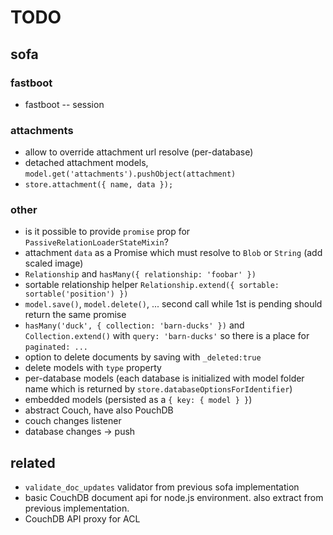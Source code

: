# TODO

## sofa

### fastboot

* fastboot -- session

### attachments

* allow to override attachment url resolve (per-database)
* detached attachment models, `model.get('attachments').pushObject(attachment)`
* `store.attachment({ name, data });`

### other

* is it possible to provide `promise` prop for `PassiveRelationLoaderStateMixin`?
* attachment `data` as a Promise which must resolve to `Blob` or `String` (add scaled image)
* `Relationship` and `hasMany({ relationship: 'foobar' })`
* sortable relationship helper `Relationship.extend({ sortable: sortable('position') })`
* `model.save()`, `model.delete()`, ... second call while 1st is pending should return the same promise
* `hasMany('duck', { collection: 'barn-ducks' })` and `Collection.extend()` with `query: 'barn-ducks'` so there is a place for `paginated: ...`
* option to delete documents by saving with `_deleted:true`
* delete models with `type` property
* per-database models (each database is initialized with model folder name which is returned by `store.databaseOptionsForIdentifier`)
* embedded models (persisted as a `{ key: { model } }`)
* abstract Couch, have also PouchDB
* couch changes listener
* database changes -> push

## related

* `validate_doc_updates` validator from previous sofa implementation
* basic CouchDB document api for node.js environment. also extract from previous implementation.
* CouchDB API proxy for ACL
